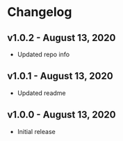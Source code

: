 # Changelog

## v1.0.2 - August 13, 2020
- Updated repo info

## v1.0.1 - August 13, 2020
- Updated readme

## v1.0.0 - August 13, 2020
- Initial release
